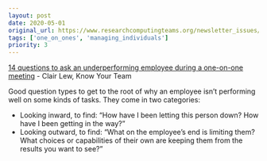 ```yaml
---
layout: post
date: 2020-05-01
original_url: https://www.researchcomputingteams.org/newsletter_issues/0022
tags: ['one_on_ones', 'managing_individuals']
priority: 3
---
```


<!-- markdownlint-disable MD033 -->
<!-- markdownlint-disable MD041 -->
<!-- markdownlint-disable MD049 -->

[14 questions to ask an underperforming employee during a one-on-one meeting](https://knowyourteam.com/blog/2018/10/22/14-questions-to-ask-an-underperforming-employee-during-a-one-on-one-meeting/) - Clair Lew, Know Your Team

Good question types to get to the root of why an employee isn’t performing well on some kinds of tasks.  They come in two categories:


- Looking inward, to find: “How have I been letting this person down? How have I been getting in the way?”
- Looking outward, to find:  “What on the employee’s end is limiting them? What choices or capabilities of their own are keeping them from the results you want to see?”

